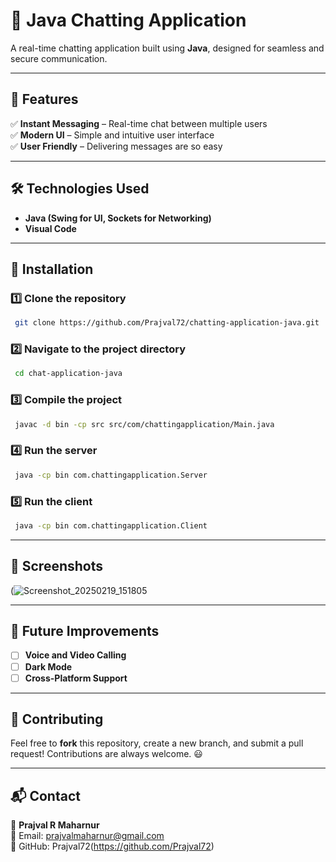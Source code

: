 # 📩 Java Chatting Application

A real-time chatting application built using **Java**, designed for seamless and secure communication.

---

## 🚀 Features

✅ **Instant Messaging** – Real-time chat between multiple users      
✅ **Modern UI** – Simple and intuitive user interface  
✅ **User Friendly** – Delivering messages are so easy  

---

## 🛠️ Technologies Used

- **Java (Swing for UI, Sockets for Networking)**
- **Visual Code**

---

## 🔧 Installation

### 1️⃣ Clone the repository
```bash
 git clone https://github.com/Prajval72/chatting-application-java.git
```

### 2️⃣ Navigate to the project directory
```bash
 cd chat-application-java
```

### 3️⃣ Compile the project
```bash
 javac -d bin -cp src src/com/chattingapplication/Main.java
```

### 4️⃣ Run the server
```bash
 java -cp bin com.chattingapplication.Server
```

### 5️⃣ Run the client
```bash
 java -cp bin com.chattingapplication.Client
```

---

## 📸 Screenshots

(![Screenshot_20250219_151805](https://github.com/user-attachments/assets/04b6523e-9d53-49c5-bee4-05a4b7edcfa7)

---

## 📌 Future Improvements

- [ ] **Voice and Video Calling**
- [ ] **Dark Mode**
- [ ] **Cross-Platform Support**

---

## 🤝 Contributing

Feel free to **fork** this repository, create a new branch, and submit a pull request! Contributions are always welcome. 😃

---

## 📬 Contact

👤 **Prajval R Maharnur**  
📧 Email: prajvalmaharnur@gmail.com  
🔗 GitHub: Prajval72(https://github.com/Prajval72)
